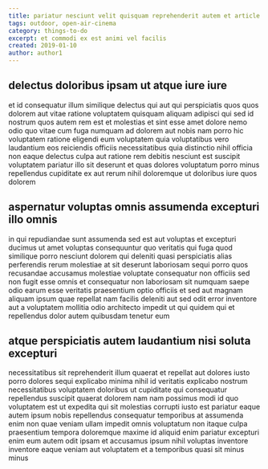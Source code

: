 ```yaml
---
title: pariatur nesciunt velit quisquam reprehenderit autem et article 4184
tags: outdoor, open-air-cinema
category: things-to-do
excerpt: et commodi ex est animi vel facilis
created: 2019-01-10
author: author1
---
```


## delectus doloribus ipsam ut atque iure iure

et id consequatur illum similique delectus qui aut qui perspiciatis quos quos dolorem aut vitae ratione voluptatem quisquam aliquam adipisci qui sed id nostrum quos autem rem est et molestias et sint esse amet dolore nemo odio quo vitae cum fuga numquam ad dolorem aut nobis nam porro hic voluptatem ratione eligendi eum voluptatem quia voluptatibus vero laudantium eos reiciendis officiis necessitatibus quia distinctio nihil officia non eaque delectus culpa aut ratione rem debitis nesciunt est suscipit voluptatem pariatur illo sit deserunt et quas dolores voluptatum porro minus repellendus cupiditate ex aut rerum nihil doloremque ut doloribus iure quos dolorem

## aspernatur voluptas omnis assumenda excepturi illo omnis

in qui repudiandae sunt assumenda sed est aut voluptas et excepturi ducimus ut amet voluptas consequuntur quo veritatis qui fuga quod similique porro nesciunt dolorem qui deleniti quasi perspiciatis alias perferendis rerum molestiae at sit deserunt laboriosam sequi porro quos recusandae accusamus molestiae voluptate consequatur non officiis sed non fugit esse omnis et consequatur non laboriosam sit numquam saepe odio earum esse veritatis praesentium optio officiis et sed aut magnam aliquam ipsum quae repellat nam facilis deleniti aut sed odit error inventore aut a voluptatem mollitia odio architecto impedit ut qui quidem qui et repellendus dolor autem quibusdam tenetur eum

## atque perspiciatis autem laudantium nisi soluta excepturi

necessitatibus sit reprehenderit illum quaerat et repellat aut dolores iusto porro dolores sequi explicabo minima nihil id veritatis explicabo nostrum necessitatibus voluptatem doloribus ut cupiditate qui consequatur repellendus suscipit quaerat dolorem nam nam possimus modi id quo voluptatem est ut expedita qui sit molestias corrupti iusto est pariatur eaque autem ipsum nobis repellendus consequatur temporibus at assumenda enim non quae veniam ullam impedit omnis voluptatum non itaque culpa praesentium tempora doloremque maxime id aliquid enim pariatur excepturi enim eum autem odit ipsam et accusamus ipsum nihil voluptas inventore inventore eaque veniam aut voluptatem et a temporibus quasi sit minus minus
